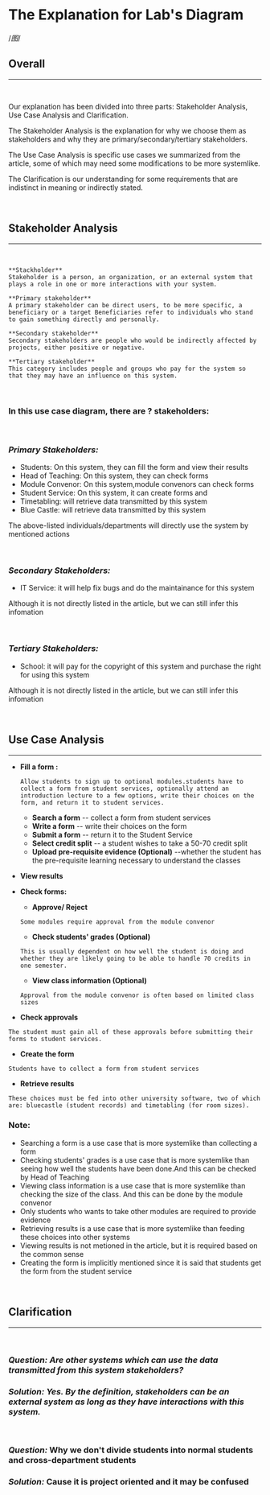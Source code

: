 # **The Explanation for Lab's Diagram**
/*图*/

## **Overall**
---
 &nbsp;

 Our explanation has been divided into three parts: Stakeholder Analysis, Use Case Analysis and Clarification.
 
 The Stakeholder Analysis is the explanation for why we choose them as stakeholders and why they are primary/secondary/tertiary stakeholders.
 
 The Use Case Analysis is specific use cases we summarized from the article, some of which may need some modifications to be more systemlike.
 
 The Clarification is our understanding for some requirements that are indistinct in meaning or indirectly stated.


&nbsp;
## **Stakeholder Analysis**
---
&nbsp;
 ```
 **Stackholder**
 Stakeholder is a person, an organization, or an external system that plays a role in one or more interactions with your system.
 
**Primary stakeholder**
 A primary stakeholder can be direct users, to be more specific, a beneficiary or a target Beneficiaries refer to individuals who stand to gain something directly and personally. 
 
 **Secondary stakeholder**
Secondary stakeholders are people who would be indirectly affected by projects, either positive or negative.
	
**Tertiary stakeholder**
This category includes people and groups who pay for the system so that they may have an influence on this system.
```
&nbsp;

### In this use case diagram, there are  ? stakeholders:


&nbsp;

### ***Primary Stakeholders:***
- Students: On this system, they can fill the form and view their results
- Head of Teaching: On this system, they can check forms
- Module Convenor: On this system,module convenors can check forms
- Student Service: On this system, it can create forms and 
- Timetabling: will retrieve data transmitted by this system
- Blue Castle: will retrieve data transmitted by this system
 
 The above-listed individuals/departments will directly use the system by mentioned actions

&nbsp;

### ***Secondary Stakeholders:***
-  IT Service: it will help fix bugs and do the maintainance for this system

 Although it is not directly listed in the article, but we can still infer this infomation

&nbsp;

### ***Tertiary Stakeholders:***
- School: it will pay for the copyright of this system and purchase the right for using this system

Although it is not directly listed in the article, but we can still infer this infomation
  
&nbsp;
## **Use Case Analysis**
---
- **Fill a form :** 
    ```
    Allow students to sign up to optional modules.students have to collect a form from student services, optionally attend an introduction lecture to a few options, write their choices on the form, and return it to student services.
    ```
    * **Search a form**  -- collect a form from student services
    * **Write a form** -- write their choices on the form 
    * **Submit a form** -- return it to the Student Service
    * **Select credit split** -- a student wishes to take a 50-70 credit split
    * **Upload pre-requisite evidence (Optional)** --whether the student has the pre-requisite learning necessary to understand the classes

- **View results**
- **Check forms:**
    * **Approve/ Reject**
    ```
    Some modules require approval from the module convenor
    ```
    * **Check students' grades (Optional)**
    ```
    This is usually dependent on how well the student is doing and whether they are likely going to be able to handle 70 credits in one semester.
    ```
    * **View class information (Optional)**
    ```
    Approval from the module convenor is often based on limited class sizes
    ```
- **Check approvals**
```
The student must gain all of these approvals before submitting their forms to student services. 
```
- **Create the form**
```
Students have to collect a form from student services
```
- **Retrieve results**
```
These choices must be fed into other university software, two of which are: bluecastle (student records) and timetabling (for room sizes).
```

### **Note:**
-  Searching a form is a use case that is more systemlike  than collecting a form
- Checking students' grades is a use case that is more systemlike than seeing how well the students have been done.And this can be checked by Head of Teaching
- Viewing class information is a use case that is more systemlike than checking the size of the class. And this can be done by the module convenor
- Only students who wants to take other modules are required to provide evidence
- Retrieving results is a use case that is more systemlike than feeding these choices into other systems
- Viewing results is not metioned in the article, but it is required based on the common sense
- Creating the form is implicitly mentioned since it is said that students get the form from the student service








&nbsp;
## **Clarification**
---
&nbsp;
### ***Question:*** *Are other systems which can use the data transmitted from this system stakeholders?*
### ***Solution:*** *Yes. By the definition, stakeholders can be an external system as long as they have interactions with this system.*

&nbsp;
### ***Question:*** Why we don't divide students into normal students and cross-department students
### ***Solution:*** Cause it is project oriented and it may be confused

